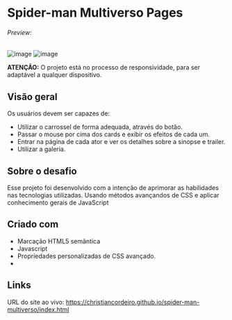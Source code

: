 # Spider-man Multiverso Pages
###### Preview:
![image](https://github.com/christiancordeiro/spider-man-multiverso/assets/116993834/239cdbc9-46f2-43cc-b1e9-baf25a1f6d1a)
![image](https://github.com/christiancordeiro/spider-man-multiverso/assets/116993834/afbdb001-84ed-4d06-8787-a7af7c0b9635)


**ATENÇÃO:**
O projeto está no processo de responsividade, para ser adaptável a qualquer dispositivo.


## Visão geral
Os usuários devem ser capazes de:

- Utilizar o carrossel de forma adequada, através do botão.
- Passar o mouse por cima dos cards e exibir os efeitos de cada um.
- Entrar na página de cada ator e ver os detalhes sobre a sinopse e trailer.
- Utilizar a galeria.

## Sobre o desafio
Esse projeto foi desenvolvido com a intenção de aprimorar as habilidades nas tecnologias utilizadas. Usando métodos avançandos de CSS e aplicar conhecimento gerais de JavaScript


## Criado com
- Marcação HTML5 semântica
- Javascript
- Propriedades personalizadas de CSS avançado.
- 

## Links
URL do site ao vivo: https://christiancordeiro.github.io/spider-man-multiverso/index.html
